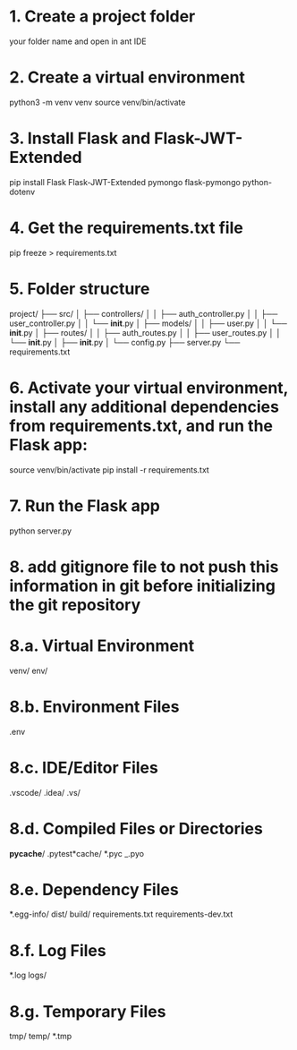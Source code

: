 # 1. Create a project folder

your folder name and open in ant IDE

# 2. Create a virtual environment

python3 -m venv venv
source venv/bin/activate

# 3. Install Flask and Flask-JWT-Extended

pip install Flask Flask-JWT-Extended pymongo flask-pymongo python-dotenv

# 4. Get the requirements.txt file

pip freeze > requirements.txt

# 5. Folder structure

project/
├── src/
│ ├── controllers/
│ │ ├── auth_controller.py
│ │ ├── user_controller.py
│ │ └── **init**.py
│ ├── models/
│ │ ├── user.py
│ │ └── **init**.py
│ ├── routes/
│ │ ├── auth_routes.py
│ │ ├── user_routes.py
│ │ └── **init**.py
│ ├── **init**.py
│ └── config.py
├── server.py
└── requirements.txt

# 6. Activate your virtual environment, install any additional dependencies from requirements.txt, and run the Flask app:

source venv/bin/activate
pip install -r requirements.txt

# 7. Run the Flask app

python server.py

# 8. add gitignore file to not push this information in git before initializing the git repository

# 8.a. Virtual Environment

venv/
env/

# 8.b. Environment Files

.env

# 8.c. IDE/Editor Files

.vscode/
.idea/
.vs/

# 8.d. Compiled Files or Directories

**pycache**/
.pytest*cache/
*.pyc
\_.pyo

# 8.e. Dependency Files

\*.egg-info/
dist/
build/
requirements.txt
requirements-dev.txt

# 8.f. Log Files

\*.log
logs/

# 8.g. Temporary Files

tmp/
temp/
\*.tmp
